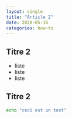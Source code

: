 ```yaml
---
layout: single
title: "Article 2"
date: 2020-05-16
categories: how-to
---
```


## Titre 2

- liste
- liste
- liste

## Titre 2

```bash
echo "ceci est un test"
```
